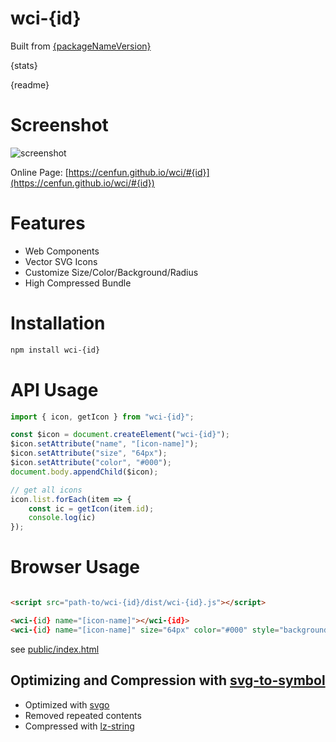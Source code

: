 # wci-{id}
Built from [{packageNameVersion}]({packageUrl})  

{stats}  

{readme}

# Screenshot
![screenshot](public/screenshot.png)

Online Page: [https://cenfun.github.io/wci/#{id}](https://cenfun.github.io/wci/#{id})

# Features
* Web Components
* Vector SVG Icons 
* Customize Size/Color/Background/Radius
* High Compressed Bundle
# Installation
```sh
npm install wci-{id}
```
# API Usage
```js
import { icon, getIcon } from "wci-{id}";

const $icon = document.createElement("wci-{id}");
$icon.setAttribute("name", "[icon-name]");
$icon.setAttribute("size", "64px");
$icon.setAttribute("color", "#000");
document.body.appendChild($icon);

// get all icons
icon.list.forEach(item => {
    const ic = getIcon(item.id);
    console.log(ic)
});
```
# Browser Usage
```html

<script src="path-to/wci-{id}/dist/wci-{id}.js"></script>

<wci-{id} name="[icon-name]"></wci-{id}>
<wci-{id} name="[icon-name]" size="64px" color="#000" style="background:#f5f5f5;"></wci-{id}>
```
see [public/index.html](public/index.html)

## Optimizing and Compression with [svg-to-symbol](https://github.com/cenfun/svg-to-symbol)
* Optimized with [svgo](https://github.com/svg/svgo)
* Removed repeated contents
* Compressed with [lz-string](https://github.com/pieroxy/lz-string)